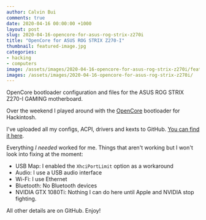 ```yaml
---
author: Calvin Bui
comments: true
date: 2020-04-16 00:00:00 +1000
layout: post
slug: 2020-04-16-opencore-for-asus-rog-strix-z270i
title: "OpenCore for ASUS ROG STRIX Z270-I"
thumbnail: featured-image.jpg
categories:
- hacking
- computers
image: /assets/images/2020-04-16-opencore-for-asus-rog-strix-z270i/featured-image.jpg
images: /assets/images/2020-04-16-opencore-for-asus-rog-strix-z270i/
---
```


OpenCore bootloader configuration and files for the ASUS ROG STRIX Z270-I GAMING motherboard.

<!-- more -->

Over the weekend I played around with the [OpenCore](https://github.com/acidanthera/OpenCorePkg) bootloader for Hackintosh.

I've uploaded all my configs, ACPI, drivers and kexts to GitHub. [You can find it here](https://github.com/calvinbui/Asus-STRIX-Z270i-Hackintosh).

Everything _I needed_ worked for me. Things that aren't working but I won't look into fixing at the moment:

- USB Map: I enabled the `XhciPortLimit` option as a workaround
- Audio: I use a USB audio interface
- Wi-Fi: I use Ethernet
- Bluetooth: No Bluetooth devices
- NVIDIA GTX 1080Ti: Nothing I can do here until Apple and NVIDIA stop fighting.

All other details are on GitHub. Enjoy!

